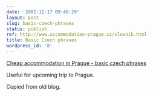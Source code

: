 ```yaml
---
date: '2002-12-17 09:46:29'
layout: post
slug: basic-czech-phrases
status: publish
ref: http://www.accommodation-prague.cz/slovnik.html
title: Basic Czech phrases
wordpress_id: '8'
---
```


[Cheap accommodation in Prague - basic czech phrases](http://www.accommodation-prague.cz/slovnik.html)


Useful for upcoming trip to Prague.


Copied from old blog.
